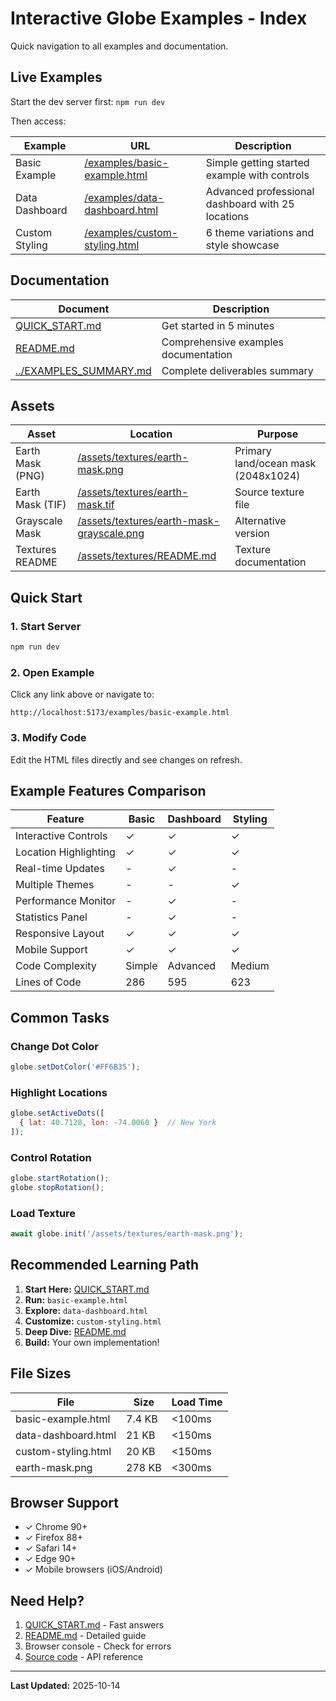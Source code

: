 # Interactive Globe Examples - Index

Quick navigation to all examples and documentation.

## Live Examples

Start the dev server first: `npm run dev`

Then access:

| Example | URL | Description |
|---------|-----|-------------|
| Basic Example | [/examples/basic-example.html](http://localhost:5173/examples/basic-example.html) | Simple getting started example with controls |
| Data Dashboard | [/examples/data-dashboard.html](http://localhost:5173/examples/data-dashboard.html) | Advanced professional dashboard with 25 locations |
| Custom Styling | [/examples/custom-styling.html](http://localhost:5173/examples/custom-styling.html) | 6 theme variations and style showcase |

## Documentation

| Document | Description |
|----------|-------------|
| [QUICK_START.md](./QUICK_START.md) | Get started in 5 minutes |
| [README.md](./README.md) | Comprehensive examples documentation |
| [../EXAMPLES_SUMMARY.md](../EXAMPLES_SUMMARY.md) | Complete deliverables summary |

## Assets

| Asset | Location | Purpose |
|-------|----------|---------|
| Earth Mask (PNG) | [/assets/textures/earth-mask.png](../assets/textures/earth-mask.png) | Primary land/ocean mask (2048x1024) |
| Earth Mask (TIF) | [/assets/textures/earth-mask.tif](../assets/textures/earth-mask.tif) | Source texture file |
| Grayscale Mask | [/assets/textures/earth-mask-grayscale.png](../assets/textures/earth-mask-grayscale.png) | Alternative version |
| Textures README | [/assets/textures/README.md](../assets/textures/README.md) | Texture documentation |

## Quick Start

### 1. Start Server
```bash
npm run dev
```

### 2. Open Example
Click any link above or navigate to:
```
http://localhost:5173/examples/basic-example.html
```

### 3. Modify Code
Edit the HTML files directly and see changes on refresh.

## Example Features Comparison

| Feature | Basic | Dashboard | Styling |
|---------|-------|-----------|---------|
| Interactive Controls | ✓ | ✓ | ✓ |
| Location Highlighting | ✓ | ✓ | ✓ |
| Real-time Updates | - | ✓ | - |
| Multiple Themes | - | - | ✓ |
| Performance Monitor | - | ✓ | - |
| Statistics Panel | - | ✓ | - |
| Responsive Layout | ✓ | ✓ | ✓ |
| Mobile Support | ✓ | ✓ | ✓ |
| Code Complexity | Simple | Advanced | Medium |
| Lines of Code | 286 | 595 | 623 |

## Common Tasks

### Change Dot Color
```javascript
globe.setDotColor('#FF6B35');
```

### Highlight Locations
```javascript
globe.setActiveDots([
  { lat: 40.7128, lon: -74.0060 }  // New York
]);
```

### Control Rotation
```javascript
globe.startRotation();
globe.stopRotation();
```

### Load Texture
```javascript
await globe.init('/assets/textures/earth-mask.png');
```

## Recommended Learning Path

1. **Start Here:** [QUICK_START.md](./QUICK_START.md)
2. **Run:** `basic-example.html`
3. **Explore:** `data-dashboard.html`
4. **Customize:** `custom-styling.html`
5. **Deep Dive:** [README.md](./README.md)
6. **Build:** Your own implementation!

## File Sizes

| File | Size | Load Time |
|------|------|-----------|
| basic-example.html | 7.4 KB | <100ms |
| data-dashboard.html | 21 KB | <150ms |
| custom-styling.html | 20 KB | <150ms |
| earth-mask.png | 278 KB | <300ms |

## Browser Support

- ✓ Chrome 90+
- ✓ Firefox 88+
- ✓ Safari 14+
- ✓ Edge 90+
- ✓ Mobile browsers (iOS/Android)

## Need Help?

1. [QUICK_START.md](./QUICK_START.md) - Fast answers
2. [README.md](./README.md) - Detailed guide
3. Browser console - Check for errors
4. [Source code](../src/Globe.js) - API reference

---

**Last Updated:** 2025-10-14
